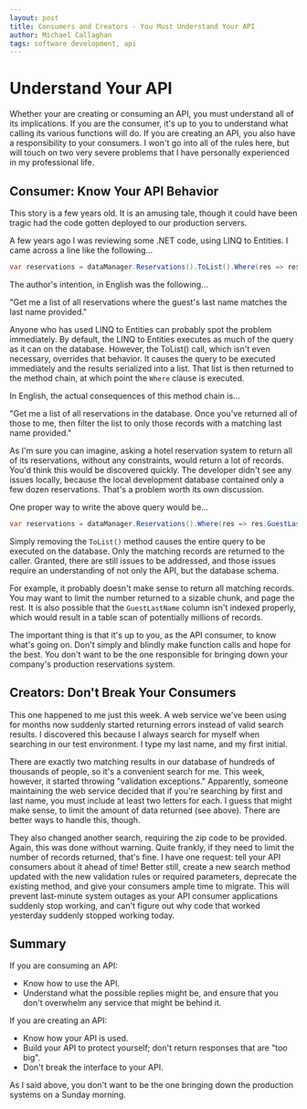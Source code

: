 ```yaml
---
layout: post
title: Consumers and Creators - You Must Understand Your API
author: Michael Callaghan
tags: software development, api
---
```


# Understand Your API

Whether your are creating or consuming an API, you must understand all of its implications. If you are the consumer, 
it's up to you to understand what calling its various functions will do. If you are creating an API, you also
have a responsibility to your consumers. I won't go into all of the rules here, but will touch on two very severe
problems that I have personally experienced in my professional life.

<!--more-->
## Consumer: Know Your API Behavior
This story is a few years old. It is an amusing tale, though it could have been tragic had the 
code gotten deployed to our production servers. 

A few years ago I was reviewing some .NET code, using LINQ to Entities. I came across a line like the following...

```csharp
var reservations = dataManager.Reservations().ToList().Where(res => res.GuestLastName == lastName);
```

The author's intention, in English was the following...

"Get me a list of all reservations where the guest's last name matches the last name provided." 

Anyone who has used LINQ to Entities can probably spot the problem immediately. By default, the LINQ to Entities 
executes as much of the query as it can on the database. However, the ToList() call, which isn't even necessary, 
overrides that behavior. It causes the query to be executed immediately and the results serialized into a list.
That list is then returned to the method chain, at which point the `Where` clause is executed. 

In English, the actual consequences of this method chain is...

"Get me a list of all reservations in the database. Once you've returned all of those to me, then filter the list
to only those records with a matching last name provided."

As I'm sure you can imagine, asking a hotel reservation system to return all of its reservations, without any
constraints, would return a lot of records. You'd think this would be discovered quickly. The developer didn't see
any issues locally, because the local development database contained only a few dozen reservations. That's a 
problem worth its own discussion. 

One proper way to write the above query would be...

```csharp
var reservations = dataManager.Reservations().Where(res => res.GuestLastName == lastName);
```

Simply removing the `ToList()` method causes the entire query to be executed on the database. Only the
matching records are returned to the caller. Granted, there are still issues to be addressed, and those
issues require an understanding of not only the API, but the database schema. 

For example, it probably doesn't make sense to return all matching records. You may want to limit the
number returned to a sizable chunk, and page the rest. It is also possible that the `GuestLastName` column
isn't indexed properly, which would result in a table scan of potentially millions of records. 

The important thing is that it's up to you, as the API consumer, to know what's going on. Don't simply
and blindly make function calls and hope for the best. You don't want to be the one responsible for 
bringing down your company's production reservations system.

## Creators: Don't Break Your Consumers
This one happened to me just this week. A web service we've been using for months now suddenly started returning
errors instead of valid search results. I discovered this because I always search for myself when searching in
our test environment. I type my last name, and my first initial. 

There are exactly two matching results in our database of hundreds of thousands of people, so it's a convenient
search for me. This week, however, it started throwing "validation exceptions." Apparently, someone maintaining
the web service decided that if you're searching by first and last name, you must include at least two letters
for each. I guess that might make sense, to limit the amount of data returned (see above). There are better ways
to handle this, though.  

They also changed another search, requiring the zip code to be provided. Again, this was done without warning.
Quite frankly, if they need to limit the number of records returned, that's fine. I have one request:
tell your API consumers about it ahead of time! Better still, create a new search method updated with the 
new validation rules or required parameters, deprecate the existing method, and give your consumers ample time
to migrate. This will prevent last-minute system outages as your API consumer applications suddenly stop 
working, and can't figure out why code that worked yesterday suddenly stopped working today.

## Summary

If you are consuming an API:
- Know how to use the API.
- Understand what the possible replies might be, and ensure that you don't overwhelm any service that might be behind it.

If you are creating an API:
- Know how your API is used.
- Build your API to protect yourself; don't return responses that are "too big".
- Don't break the interface to your API.

 As I said above, you don't want to be the one bringing down the production systems on a Sunday morning.
